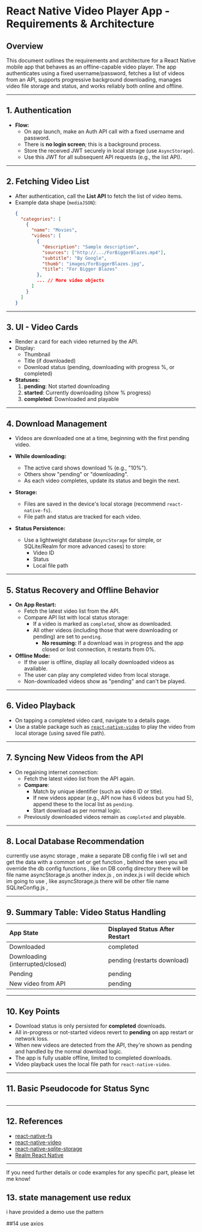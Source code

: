 # React Native Video Player App - Requirements & Architecture

## Overview

This document outlines the requirements and architecture for a React Native mobile app that behaves as an offline-capable video player. The app authenticates using a fixed username/password, fetches a list of videos from an API, supports progressive background downloading, manages video file storage and status, and works reliably both online and offline.

---

## 1. **Authentication**

- **Flow:**  
  - On app launch, make an Auth API call with a fixed username and password.
  - There is **no login screen**; this is a background process.
  - Store the received JWT securely in local storage (use `AsyncStorage`).
  - Use this JWT for all subsequent API requests (e.g., the list API).

---

## 2. **Fetching Video List**

- After authentication, call the **List API** to fetch the list of video items.
- Example data shape (`mediaJSON`):
  ```json
  {
    "categories": [
      {
        "name": "Movies",
        "videos": [
          {
            "description": "Sample description",
            "sources": ["http://.../ForBiggerBlazes.mp4"],
            "subtitle": "By Google",
            "thumb": "images/ForBiggerBlazes.jpg",
            "title": "For Bigger Blazes"
          },
          ... // More video objects
        ]
      }
    ]
  }
  ```

---

## 3. **UI - Video Cards**

- Render a card for each video returned by the API.
- Display:
  - Thumbnail
  - Title (if downloaded)
  - Download status (pending, downloading with progress %, or completed)
- **Statuses:**
  1. **pending**: Not started downloading
  2. **started**: Currently downloading (show % progress)
  3. **completed**: Downloaded and playable

---

## 4. **Download Management**

- Videos are downloaded one at a time, beginning with the first pending video.
- **While downloading:**
  - The active card shows download % (e.g., "10%").
  - Others show "pending" or "downloading".
  - As each video completes, update its status and begin the next.
- **Storage:**  
  - Files are saved in the device's local storage (recommend `react-native-fs`).
  - File path and status are tracked for each video.

- **Status Persistence:**
  - Use a lightweight database (`AsyncStorage` for simple, or SQLite/Realm for more advanced cases) to store:
    - Video ID
    - Status
    - Local file path

---

## 5. **Status Recovery and Offline Behavior**

- **On App Restart:**
  - Fetch the latest video list from the API.
  - Compare API list with local status storage:
    - If a video is marked as `completed`, show as downloaded.
    - All other videos (including those that were downloading or pending) are set to `pending`.
      - **No resuming:** If a download was in progress and the app closed or lost connection, it restarts from 0%.
- **Offline Mode:**
  - If the user is offline, display all locally downloaded videos as available.
  - The user can play any completed video from local storage.
  - Non-downloaded videos show as "pending" and can't be played.

---

## 6. **Video Playback**

- On tapping a completed video card, navigate to a details page.
- Use a stable package such as [`react-native-video`](https://github.com/react-native-video/react-native-video) to play the video from local storage (using saved file path).

---

## 7. **Syncing New Videos from the API**

- On regaining internet connection:
  - Fetch the latest video list from the API again.
  - **Compare**:
    - Match by unique identifier (such as video ID or title).
    - If new videos appear (e.g., API now has 6 videos but you had 5), append these to the local list as `pending`.
    - Start download as per normal logic.
  - Previously downloaded videos remain as `completed` and playable.

---

## 8. **Local Database Recommendation**
currently use async storage ,
make a separate DB config file i wll set and get the data with a common set or get function , behind the seen you will override the db config functions ,
like on DB config directory there will be file name asyncStorage.js 
another index.js , on index.js i will decide which im going to use , like
asyncStorage.js  there will be other file name SQLiteConfig.js ,

<!-- - **For simple apps (few videos):**  
  Use `AsyncStorage` or `MMKV` for key-value status tracking.
- **For scalable, queryable, or larger apps:**  
  Use `SQLite` (e.g., with `react-native-sqlite-storage`) or `Realm` for structured data, fast queries, and robust persistence. -->

---

## 9. **Summary Table: Video Status Handling**

| App State                          | Displayed Status After Restart |
|:------------------------------------|:------------------------------|
| Downloaded                         | completed                     |
| Downloading (interrupted/closed)    | pending (restarts download)   |
| Pending                            | pending                       |
| New video from API                  | pending                       |

---

## 10. **Key Points**

- Download status is only persisted for **completed** downloads.
- All in-progress or not-started videos revert to **pending** on app restart or network loss.
- When new videos are detected from the API, they're shown as pending and handled by the normal download logic.
- The app is fully usable offline, limited to completed downloads.
- Video playback uses the local file path for `react-native-video`.

---

## 11. **Basic Pseudocode for Status Sync**

```js

```

---

## 12. **References**

- [react-native-fs](https://github.com/itinance/react-native-fs)
- [react-native-video](https://github.com/react-native-video/react-native-video)
- [react-native-sqlite-storage](https://github.com/andpor/react-native-sqlite-storage)
- [Realm React Native](https://www.mongodb.com/docs/realm/sdk/react-native/)

---

If you need further details or code examples for any specific part, please let me know!

## 13. state management use redux
i have provided a demo use the pattern 

##14 use axios
